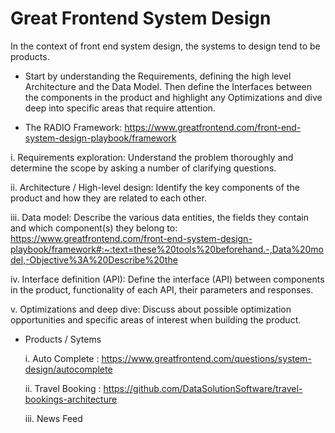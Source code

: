 # Great Frontend System Design

In the context of front end system design, the systems to design tend to be products. 

- Start by understanding the Requirements, defining the high level Architecture and the Data Model. Then define the Interfaces between the components in the product and highlight any Optimizations and dive deep into specific areas that require attention.

- The RADIO Framework: https://www.greatfrontend.com/front-end-system-design-playbook/framework


i. Requirements exploration: Understand the problem thoroughly and determine the scope by asking a number of clarifying questions.

ii. Architecture / High-level design: Identify the key components of the product and how they are related to each other.

iii. Data model: Describe the various data entities, the fields they contain and which component(s) they belong to: https://www.greatfrontend.com/front-end-system-design-playbook/framework#:~:text=these%20tools%20beforehand.-,Data%20model,-Objective%3A%20Describe%20the

iv. Interface definition (API): Define the interface (API) between components in the product, functionality of each API, their parameters and responses.

v. Optimizations and deep dive: Discuss about possible optimization opportunities and specific areas of interest when building the product.
  
- Products / Sytems
  
  i. Auto Complete : https://www.greatfrontend.com/questions/system-design/autocomplete 

  ii. Travel Booking : https://github.com/DataSolutionSoftware/travel-bookings-architecture

  iii. News Feed

 
